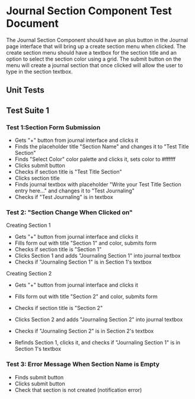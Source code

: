 # Journal Section Component Test Document
The Journal Section Component should have an plus button in the Journal page interface that will bring up a create section menu when clicked. The create section menu should have a textbox for the section title and an option to select the section color using a grid. The submit button on the menu will create a journal section that once clicked will allow the user to type in the section textbox.


## Unit Tests

## Test Suite 1
### Test 1:Section Form Submission
- Gets "+" button from journal interface and clicks it
- Finds the placeholder title "Section Name" and changes it to "Test Title Section" 
- Finds "Select Color" color palette and clicks it, sets color to #ffffff
- Clicks submit button
- Checks if section title is "Test Title Section"
- Clicks section title
- Finds journal textbox with placeholder "Write your Test Title Section entry here..." and changes it to "Test Journaling"
- Checks if "Test Journaling" is in textbox

### Test 2: "Section Change When Clicked on"
Creating Section 1
- Gets "+" button from journal interface and clicks it
- Fills form out with title "Section 1" and color, submits form
- Checks if section title is "Section 1"
- Clicks Section 1 and adds "Journaling Section 1" into journal textbox
- Checks if "Journaling Section 1" is in Section 1's textbox

Creating Section 2
- Gets "+" button from journal interface and clicks it
- Fills form out with title "Section 2" and color, submits form
- Checks if section title is "Section 2"
- Clicks Section 2 and adds "Journaling Section 2" into journal textbox
- Checks if "Journaling Section 2" is in Section 2's textbox

- Refinds Section 1, clicks it, and checks if "Journaling Section 1" is in Section 1's textbox

### Test 3: Error Message When Section Name is Empty
- Finds submit button
- Clicks submit button
- Check that section is not created (notification error)

